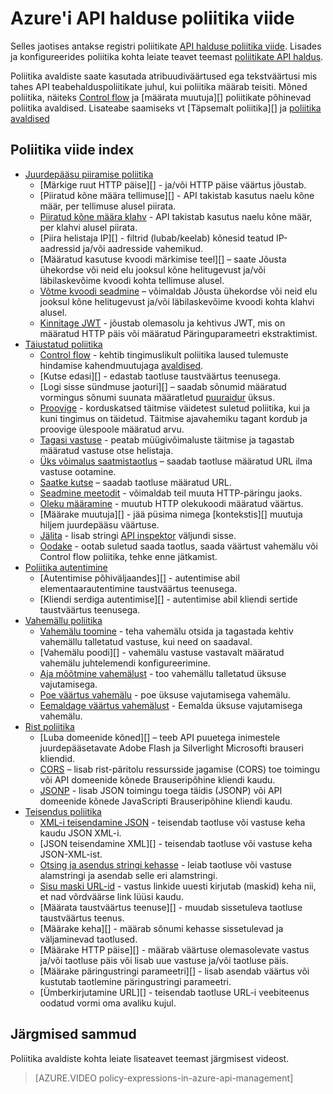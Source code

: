<properties 
    pageTitle="Azure'i API halduse poliitika viide" 
    description="Lisateavet saadaval API halduse konfigureerimine poliitika." 
    services="api-management" 
    documentationCenter="" 
    authors="vladvino" 
    manager="erikre" 
    editor=""/>

<tags 
    ms.service="api-management" 
    ms.workload="mobile" 
    ms.tgt_pltfrm="na" 
    ms.devlang="na" 
    ms.topic="article" 
    ms.date="10/25/2016" 
    ms.author="apimpm"/>

# <a name="azure-api-management-policy-reference"></a>Azure'i API halduse poliitika viide

Selles jaotises antakse registri poliitikate [API halduse poliitika viide][]. Lisades ja konfigureerides poliitika kohta leiate teavet teemast [poliitikate API haldus][].

Poliitika avaldiste saate kasutada atribuudiväärtused ega tekstväärtusi mis tahes API teabehalduspoliitikate juhul, kui poliitika määrab teisiti. Mõned poliitika, näiteks [Control flow][] ja [määrata muutuja][] poliitikate põhinevad poliitika avaldised. Lisateabe saamiseks vt [Täpsemalt poliitika][] ja [poliitika avaldised][]

## <a name="policy-reference-index"></a>Poliitika viide index

-   [Juurdepääsu piiramise poliitika][]
    -   [Märkige ruut HTTP päise][] - ja/või HTTP päise väärtus jõustab.
    -   [Piiratud kõne määra tellimuse][] - API takistab kasutus naelu kõne määr, per tellimuse alusel piirata.
    -   [Piiratud kõne määra klahv](https://msdn.microsoft.com/library/azure/dn894078.aspx#LimitCallRateByKey) - API takistab kasutus naelu kõne määr, per klahvi alusel piirata.
    -   [Piira helistaja IP][] - filtrid (lubab/keelab) kõnesid teatud IP-aadressid ja/või aadresside vahemikud.
    -   [Määratud kasutuse kvoodi märkimise teel][] – saate Jõusta ühekordse või neid elu jooksul kõne helitugevust ja/või läbilaskevõime kvoodi kohta tellimuse alusel.
    -   [Võtme kvoodi seadmine](https://msdn.microsoft.com/library/azure/dn894078.aspx#SetUsageQuotaByKey) – võimaldab Jõusta ühekordse või neid elu jooksul kõne helitugevust ja/või läbilaskevõime kvoodi kohta klahvi alusel.
    -   [Kinnitage JWT][] - jõustab olemasolu ja kehtivus JWT, mis on määratud HTTP päis või määratud Päringuparameetri ekstraktimist.
-   [Täiustatud poliitika][]
    -   [Control flow][] - kehtib tingimuslikult poliitika laused tulemuste hindamise kahendmuutujaga [avaldised][].
    -   [Kutse edasi][] - edastab taotluse taustväärtus teenusega.
    -   [Logi sisse sündmuse jaoturi][] – saadab sõnumid määratud vormingus sõnumi suunata määratletud [puuraidur](https://msdn.microsoft.com/library/azure/mt592020.aspx#Logger) üksus.
    -   [Proovige](https://msdn.microsoft.com/en-us/library/dn894085.aspx#Retry) - korduskatsed täitmise väidetest suletud poliitika, kui ja kuni tingimus on täidetud. Täitmise ajavahemiku tagant kordub ja proovige ülespoole määratud arvu.
    -   [Tagasi vastuse](https://msdn.microsoft.com/library/azure/dn894085.aspx#ReturnResponse) - peatab müügivõimaluste täitmise ja tagastab määratud vastuse otse helistaja.
    -   [Üks võimalus saatmistaotlus](https://msdn.microsoft.com/library/azure/dn894085.aspx#SendOneWayRequest) – saadab taotluse määratud URL ilma vastuse ootamine.
    -   [Saatke kutse](https://msdn.microsoft.com/library/azure/dn894085.aspx#SendRequest) – saadab taotluse määratud URL.
    -   [Seadmine meetodit](https://msdn.microsoft.com/library/azure/dn894085.aspx#SetRequestMethod) - võimaldab teil muuta HTTP-päringu jaoks.
    -   [Oleku määramine](https://msdn.microsoft.com/library/azure/dn894085.aspx#SetStatus) - muutub HTTP olekukoodi määratud väärtus.
    -   [Määrake muutuja][] - jää püsima nimega [kontekstis][] muutuja hiljem juurdepääsu väärtuse.
    -   [Jälita](https://msdn.microsoft.com/en-us/library/dn894085.aspx#Trace) - lisab stringi [API inspektor](../api-management/api-management-howto-api-inspector.md) väljundi sisse.
    -   [Oodake](https://msdn.microsoft.com/library/azure/dn894085.aspx#Wait) - ootab suletud saada taotlus, saada väärtust vahemälu või Control flow poliitika, tehke enne jätkamist.
-   [Poliitika autentimine][]
    -   [Autentimise põhiväljaandes][] - autentimise abil elementaarautentimine taustväärtus teenusega.
    -   [Kliendi serdiga autentimise][] - autentimise abil kliendi sertide taustväärtus teenusega.
-   [Vahemällu poliitika][] 
    -   [Vahemälu toomine][] - teha vahemälu otsida ja tagastada kehtiv vahemällu talletatud vastuse, kui need on saadaval.
    -   [Vahemälu poodi][] - vahemälu vastuse vastavalt määratud vahemälu juhtelemendi konfigureerimine.
    -   [Aja mõõtmine vahemälust](https://msdn.microsoft.com/library/azure/dn894086.aspx#GetFromCacheByKey) - too vahemällu talletatud üksuse vajutamisega.
    -   [Poe väärtus vahemälu](https://msdn.microsoft.com/library/azure/dn894086.aspx#StoreToCacheByKey) - poe üksuse vajutamisega vahemälu.
    -   [Eemaldage väärtus vahemälust](https://msdn.microsoft.com/en-us/library/dn894086.aspx#RemoveCacheByKey) - Eemalda üksuse vajutamisega vahemälu.
-   [Rist poliitika][] 
    -   [Luba domeenide kõned][] – teeb API puuetega inimestele juurdepääsetavate Adobe Flash ja Silverlight Microsofti brauseri kliendid.
    -   [CORS][] – lisab rist-päritolu ressursside jagamise (CORS) toe toimingu või API domeenide kõnede Brauseripõhine kliendi kaudu.
    -   [JSONP][] - lisab JSON toimingu toega täidis (JSONP) või API domeenide kõnede JavaScripti Brauseripõhine kliendi kaudu.
-   [Teisendus poliitika][] 
    -   [XML-i teisendamine JSON][] - teisendab taotluse või vastuse keha kaudu JSON XML-i.
    -   [JSON teisendamine XML][] - teisendab taotluse või vastuse keha JSON-XML-ist.
    -   [Otsing ja asendus stringi kehasse][] - leiab taotluse või vastuse alamstringi ja asendab selle eri alamstringi.
    -   [Sisu maski URL-id][] - vastus linkide uuesti kirjutab (maskid) keha nii, et nad võrdväärse link lüüsi kaudu.
    -   [Määrata taustväärtus teenuse][] - muudab sissetuleva taotluse taustväärtus teenus.
    -   [Määrake keha][] - määrab sõnumi kehasse sissetulevad ja väljaminevad taotlused.
    -   [Määrake HTTP päise][] - määrab väärtuse olemasolevate vastus ja/või taotluse päis või lisab uue vastuse ja/või taotluse päis.
    -   [Määrake päringustringi parameetri][] - lisab asendab väärtus või kustutab taotlemine päringustringi parameetri.
    -   [Ümberkirjutamine URL][] - teisendab taotluse URL-i veebiteenus oodatud vormi oma avaliku kujul.

## <a name="next-steps"></a>Järgmised sammud

Poliitika avaldiste kohta leiate lisateavet teemast järgmisest videost.

> [AZURE.VIDEO policy-expressions-in-azure-api-management]

[Juurdepääsu piiramise poliitika]: https://msdn.microsoft.com/library/azure/dn894078.aspx
[Märkige ruut HTTP päis]: https://msdn.microsoft.com/library/azure/034febe3-465f-4840-9fc6-c448ef520b0f#CheckHTTPHeader
[Piiratud kõne määr märkimise teel]: https://msdn.microsoft.com/library/azure/034febe3-465f-4840-9fc6-c448ef520b0f#LimitCallRate
[Piira helistaja IP-d]: https://msdn.microsoft.com/library/azure/034febe3-465f-4840-9fc6-c448ef520b0f#RestrictCallerIPs
[Tellimuse kvoodi Set kasutamine]: https://msdn.microsoft.com/library/azure/034febe3-465f-4840-9fc6-c448ef520b0f#SetUsageQuota
[Kinnitage JWT]: https://msdn.microsoft.com/library/azure/034febe3-465f-4840-9fc6-c448ef520b0f#ValidateJWT

[Täiustatud poliitika]: https://msdn.microsoft.com/library/azure/dn894085.aspx
[Control flow]: https://msdn.microsoft.com/library/azure/dn894085.aspx#choose
[Muutuja seadmine]: https://msdn.microsoft.com/library/azure/dn894085.aspx#set_variable
[avaldised]: https://msdn.microsoft.com/library/azure/dn910913.aspx
[kontekst]: https://msdn.microsoft.com/library/azure/ea160028-fc04-4782-aa26-4b8329df3448#ContextVariables
[Koosolekukutse edasisaatmine]: https://msdn.microsoft.com/library/azure/dn894085.aspx#ForwardRequest
[Jaoturi sündmuste logi]: https://msdn.microsoft.com/library/azure/dn894085.aspx#log-to-eventhub

[Poliitika autentimine]: https://msdn.microsoft.com/library/azure/dn894079.aspx
[Autentimiseks Basic]: https://msdn.microsoft.com/library/azure/061702a7-3a78-472b-a54a-f3b1e332490d#Basic
[Autentimiseks kliendi sert]: https://msdn.microsoft.com/library/azure/061702a7-3a78-472b-a54a-f3b1e332490d#ClientCertificate
[Vahemällu poliitika]: https://msdn.microsoft.com/library/azure/dn894086.aspx
[Vahemälu toomine]: https://msdn.microsoft.com/library/azure/8147199c-24d8-439f-b2a9-da28a70a890c#GetFromCache
[Vahemällu talletamine]: https://msdn.microsoft.com/library/azure/8147199c-24d8-439f-b2a9-da28a70a890c#StoreToCache

[Rist poliitika]: https://msdn.microsoft.com/library/azure/dn894084.aspx
[Domeenide kõnede lubamine]: https://msdn.microsoft.com/library/azure/7689d277-8abe-472a-a78c-e6d4bd43455d#AllowCrossDomainCalls
[CORS]: https://msdn.microsoft.com/library/azure/7689d277-8abe-472a-a78c-e6d4bd43455d#CORS
[JSONP]: https://msdn.microsoft.com/library/azure/7689d277-8abe-472a-a78c-e6d4bd43455d#JSONP

[Teisendus poliitika]: https://msdn.microsoft.com/library/azure/dn894083.aspx
[XML-i JSON teisendamine]: https://msdn.microsoft.com/library/azure/7406a8ce-5f9c-4fae-9b0f-e574befb2ee9#ConvertJSONtoXML
[XML-i teisendamine JSON]: https://msdn.microsoft.com/library/azure/7406a8ce-5f9c-4fae-9b0f-e574befb2ee9#ConvertXMLtoJSON
[Otsing ja asendus stringi kehasse]: https://msdn.microsoft.com/library/azure/7406a8ce-5f9c-4fae-9b0f-e574befb2ee9#Findandreplacestringinbody
[Sisu maski URL-id]: https://msdn.microsoft.com/library/azure/7406a8ce-5f9c-4fae-9b0f-e574befb2ee9#MaskURLSContent
[Määramine taustväärtus teenus]: https://msdn.microsoft.com/library/azure/7406a8ce-5f9c-4fae-9b0f-e574befb2ee9#SetBackendService
[Kehateksti määramine]: https://msdn.microsoft.com/library/azure/dn894083.aspx#SetBody
[HTTP-päise seadmine]: https://msdn.microsoft.com/library/azure/7406a8ce-5f9c-4fae-9b0f-e574befb2ee9#SetHTTPheader
[Päringustringi parameetri seadmine]: https://msdn.microsoft.com/library/azure/7406a8ce-5f9c-4fae-9b0f-e574befb2ee9#SetQueryStringParameter
[URL-i ümberkirjutamine]: https://msdn.microsoft.com/library/azure/7406a8ce-5f9c-4fae-9b0f-e574befb2ee9#RewriteURL



[Poliitikate API haldus]: api-management-howto-policies.md
[API halduse poliitika viide]: https://msdn.microsoft.com/library/azure/dn894081.aspx

[Poliitika avaldised]: https://msdn.microsoft.com/library/azure/dn910913.aspx

 
